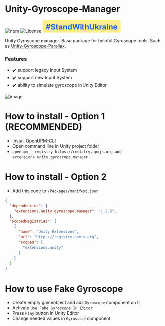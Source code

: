 # Unity-Gyroscope-Manager
![npm](https://img.shields.io/npm/v/extensions.unity.gyroscope.manager) ![License](https://img.shields.io/github/license/IvanMurzak/Unity-Gyroscope-Manager) [![Stand With Ukraine](https://raw.githubusercontent.com/vshymanskyy/StandWithUkraine/main/badges/StandWithUkraine.svg)](https://stand-with-ukraine.pp.ua)

Unity Gyroscope manager. Base package for helpful Gyroscope tools. Such as [Unity-Gyroscope-Parallax](https://github.com/IvanMurzak/Unity-Gyroscope-Parallax).

### Features
- ✔️ support legacy Input System
- ✔️ support new Input System
- ✔️ ability to simulate gyroscope in Unity Editor

![image](https://user-images.githubusercontent.com/9135028/166438638-824e9d6c-62ad-413b-91cb-add4e42e6a4b.png)

# How to install - Option 1 (RECOMMENDED)

- Install [OpenUPM-CLI](https://github.com/openupm/openupm-cli#installation)
- Open command line in Unity project folder
- `openupm --registry https://registry.npmjs.org add extensions.unity.gyroscope.manager`

# How to install - Option 2

- Add this code to <code>/Packages/manifest.json</code>
```json
{
  "dependencies": {
    "extensions.unity.gyroscope.manager": "1.2.6",
  },
  "scopedRegistries": [
    {
      "name": "Unity Extensions",
      "url": "https://registry.npmjs.org",
      "scopes": [
        "extensions.unity"
      ]
    }
  ]
}
```

# How to use Fake Gyroscope
- Create empty gameobject and add `Gyroscope` component on it
- Activate `Use Fake Gyroscope In Editor`
- Press `Play` button in Unity Editor
- Change needed values in `Gyroscope` component.
